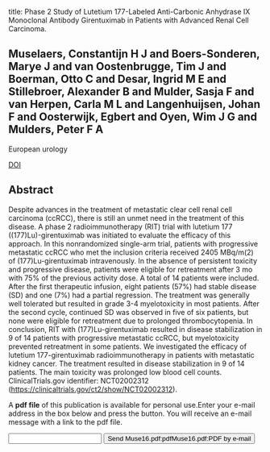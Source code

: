 title: Phase 2 Study of Lutetium 177-Labeled Anti-Carbonic Anhydrase IX Monoclonal Antibody Girentuximab in Patients with Advanced Renal Cell Carcinoma.

## Muselaers, Constantijn H J and Boers-Sonderen, Marye J and van Oostenbrugge, Tim J and Boerman, Otto C and Desar, Ingrid M E and Stillebroer, Alexander B and Mulder, Sasja F and van Herpen, Carla M L and Langenhuijsen, Johan F and Oosterwijk, Egbert and Oyen, Wim J G and Mulders, Peter F A
European urology

<a href="https://doi.org/10.1016/j.eururo.2015.11.033">DOI</a>

## Abstract
Despite advances in the treatment of metastatic clear cell renal cell carcinoma (ccRCC), there is still an unmet need in the treatment of this disease. A phase 2 radioimmunotherapy (RIT) trial with lutetium 177 ((177)Lu)-girentuximab was initiated to evaluate the efficacy of this approach. In this nonrandomized single-arm trial, patients with progressive metastatic ccRCC who met the inclusion criteria received 2405 MBq/m(2) of (177)Lu-girentuximab intravenously. In the absence of persistent toxicity and progressive disease, patients were eligible for retreatment after 3 mo with 75% of the previous activity dose. A total of 14 patients were included. After the first therapeutic infusion, eight patients (57%) had stable disease (SD) and one (7%) had a partial regression. The treatment was generally well tolerated but resulted in grade 3-4 myelotoxicity in most patients. After the second cycle, continued SD was observed in five of six patients, but none were eligible for retreatment due to prolonged thrombocytopenia. In conclusion, RIT with (177)Lu-girentuximab resulted in disease stabilization in 9 of 14 patients with progressive metastatic ccRCC, but myelotoxicity prevented retreatment in some patients. We investigated the efficacy of lutetium 177-girentuximab radioimmunotherapy in patients with metastatic kidney cancer. The treatment resulted in disease stabilization in 9 of 14 patients. The main toxicity was prolonged low blood cell counts. ClinicalTrials.gov identifier: NCT02002312 (https://clinicaltrials.gov/ct2/show/NCT02002312).

A <b>pdf file</b> of this publication is available for personal use.Enter your e-mail address in the box below and press the button. You will receive an e-mail message with a link to the pdf file.
<form action="sender.php">  <input type="text" name="email">  <input type="submit" value="Send Muse16.pdf:pdfMuse16.pdf:PDF by e-mail"></form>